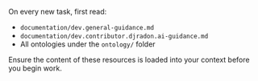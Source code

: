 On every new task, first read:

- `documentation/dev.general-guidance.md`
- `documentation/dev.contributor.djradon.ai-guidance.md`
- All ontologies under the `ontology/` folder

Ensure the content of these resources is loaded into your context before you
begin work.
